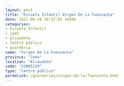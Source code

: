```yaml
---
layout: post
title: "Escuela Infantil Virgen De La Fuensanta"
date: 2017-09-20 20:57:05 +0200
categories:
- Escuela Infantil
- jaen
- alcaudete
- Centro público
- guarderia
name: "Virgen De La Fuensanta"
province: "Jaén"
location: "Alcaudete"
code: "23005220"
type: "Centro público"
permalink: /guarderias/virgen-de-la-fuensanta.html
---
```

